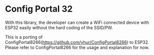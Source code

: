 # Config Portal 32

With this library, the developer can create a WiFi connected device with ESP32 easily without the hard coding of the SSID/PW.

This is a porting of ConfigPortal8266(https://github.com/yhur/ConfigPortal8266) to ESP32. Please refer to ConfigPortal8266 for the usage and explanation for now.
